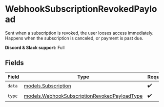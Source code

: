 # WebhookSubscriptionRevokedPayload

Sent when a subscription is revoked, the user looses access immediately.
Happens when the subscription is canceled, or payment is past due.

**Discord & Slack support:** Full


## Fields

| Field                                                                                              | Type                                                                                               | Required                                                                                           | Description                                                                                        |
| -------------------------------------------------------------------------------------------------- | -------------------------------------------------------------------------------------------------- | -------------------------------------------------------------------------------------------------- | -------------------------------------------------------------------------------------------------- |
| `data`                                                                                             | [models.Subscription](../models/subscription.md)                                                   | :heavy_check_mark:                                                                                 | N/A                                                                                                |
| `type`                                                                                             | [models.WebhookSubscriptionRevokedPayloadType](../models/webhooksubscriptionrevokedpayloadtype.md) | :heavy_check_mark:                                                                                 | N/A                                                                                                |